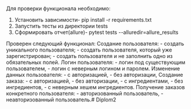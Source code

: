 Для проверки функционала необходимо:
1. Установить зависимости- pip install -r requirements.txt
2. Запустить тесты из директории tests
3. Сформировать отчет(allure)- pytest tests --alluredir=allure_results

Проверен следующий функционал:
Создание пользователя:
    - создать уникального пользователя;
    - создать пользователя, который уже зарегистрирован;
    - создать пользователя и не заполнить одно из обязательных полей.
Логин пользователя:
    - логин под существующим пользователем,
    - логин с неверным логином и паролем.
Изменение данных пользователя:
    - с авторизацией,
    - без авторизации,
Создание заказа:
    - с авторизацией,
    - без авторизации,
    - с ингредиентами,
    - без ингредиентов,
    - с неверным хешем ингредиентов.
Получение заказов конкретного пользователя:
    - авторизованный пользователь,
    - неавторизованный пользователь.#   D i p l o _ m _ 2  
 